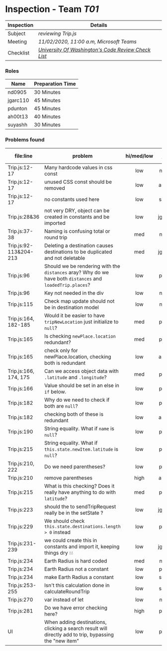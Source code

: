 # Inspection - Team *T01* 
 
| Inspection | Details |
| ----- | ----- |
| Subject | *reviewing Trip.js* |
| Meeting | *11/02/2020, 11:00 a.m, Microsoft Teams* |
| Checklist | *[University Of Washington's Code Review Check List](https://www.google.com/url?sa=t&rct=j&q=&esrc=s&source=web&cd=&ved=2ahUKEwilifury7TsAhXaGM0KHTllA_oQFjAGegQIARAC&url=https%3A%2F%2Fcourses.cs.washington.edu%2Fcourses%2Fcse403%2F12wi%2Fsections%2F12wi_code_review_checklist.pdf&usg=AOvVaw1FYJUky_S6za5HoAUkwXai)* |

### Roles

| Name | Preparation Time |
| ---- | ---- |
| nd0905 | 30 Minutes |
| jgarc110 | 45 Minutes |
| pdunton | 45 Minutes |
| ah00t13 | 40 Minutes |
| suyashh | 30 Minutes |

### Problems found

| file:line | problem | hi/med/low | who found | github#  |
| --- | --- | :---: | :---: | --- |
| Trip.js:12-17 | Many hardcode values in css const  | low | nd0905 | |
| Trip.js:12-17 | unused CSS const should be removed | low | ah00t13 | |
| Trip.js:12-17 | no constants used here | low | suyashh | |
| Trip.js:28&36| not very DRY, object can be created in constants and be imported| low | jgarc110| |
| Trip.js:37-38 | Naming is confusing total or round trip | med | nd0905 | |
| Trip.js:92-113&204-213| Deleting a destination causes destinations to be duplicated and not deletable| med|jgarc110| |
| Trip.js:96 | Should we be rendering with the `distances` aray?  Why do we have both `distances` and `loadedTrip.places`? | low | pdunton | |
| Trip.js:96 | Key not needed in the div | low | nd0905 | |
| Trip.js:115 | Check map update should not be in destination model | low | nd0905| |
| Trip.js:164, 182-185 | Would it be easier to have `tripNewLocation` just initialize to `null`?  | med | pdunton | |
| Trip.js:165 | Is checking `newPlace.location` redundant? | med | pdunton | |
| Trip.js:165 | check only for newPlace.location, checking both is redundant | low | ah00t13 | |
| Trip.js:166, 174, 175 | Can we access object data with `.latitude` and `.longitude`?  | med | pdunton | |
| Trip.js:166 | Value should be set in an else in `if` below.  | low | pdunton | |
| Trip.js:182 | Why do we need to check if both are `null`? | low | pdunton | |
| Trip.js:182 | checking both of these is redundant | low | ah00t13 | |
| Trip.js:190 | String equality.  What if `name` is `null`?  | low | pdunton | |
| Trip.js:215 | String equality.  What if `this.state.newItem.latitude` is `null`?  | low | pdunton | |
| Trip.js:210, 222 | Do we need parentheses? | low | pdunton | |
| Trip.js:210 | remove parentheses | high | ah00t13 | |
| Trip.js:215 | What is this checking?  Does it really have anything to do with `latitude`? | med | pdunton | |
| Trip.js:223 | should the to sendTripRequest really be in the setState ?| low| jgarc110| |
| Trip.js:229 | We should check `this.state.destinations.length > 0` instead | low | pdunton | |
| Trip.js:231-239| we could create this in constants and import it, keeping things dry 💧💧| low | jgarc110| |
| Trip.js:234 | Earth Radius is hard coded | med | nd0905 | |
| Trip.js:234 | Earth Radius not a constant | low | pdunton | |
| Trip.js:234 | make Earth Radius a constant | low | suyashh | |
| Trip.js:253-255 | Isn't this calculation done in calculateRoundTrip | low | suyashh | |
| Trip.js:270 | var instead of let | low | nd0905 | |
| Trip.js:281 | Do we have error checking here? | high | pdunton | |
| UI | When adding destinations, clicking a search result will directly add to trip, bypassing the "new item" | low | pdunton | |
